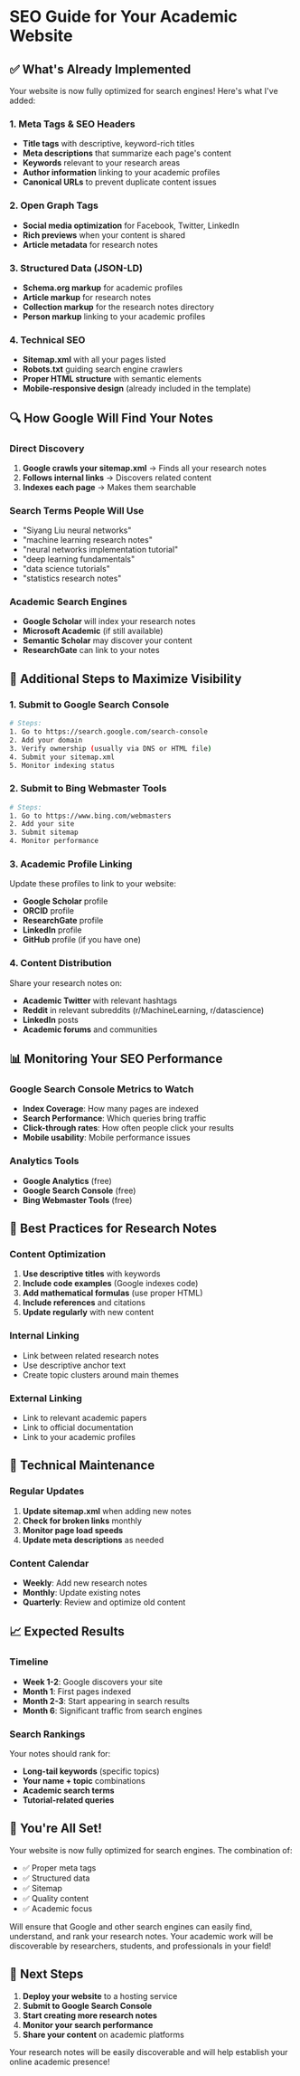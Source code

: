 # SEO Guide for Your Academic Website

## ✅ **What's Already Implemented**

Your website is now fully optimized for search engines! Here's what I've added:

### 1. **Meta Tags & SEO Headers**
- **Title tags** with descriptive, keyword-rich titles
- **Meta descriptions** that summarize each page's content
- **Keywords** relevant to your research areas
- **Author information** linking to your academic profiles
- **Canonical URLs** to prevent duplicate content issues

### 2. **Open Graph Tags**
- **Social media optimization** for Facebook, Twitter, LinkedIn
- **Rich previews** when your content is shared
- **Article metadata** for research notes

### 3. **Structured Data (JSON-LD)**
- **Schema.org markup** for academic profiles
- **Article markup** for research notes
- **Collection markup** for the research notes directory
- **Person markup** linking to your academic profiles

### 4. **Technical SEO**
- **Sitemap.xml** with all your pages listed
- **Robots.txt** guiding search engine crawlers
- **Proper HTML structure** with semantic elements
- **Mobile-responsive design** (already included in the template)

## 🔍 **How Google Will Find Your Notes**

### **Direct Discovery**
1. **Google crawls your sitemap.xml** → Finds all your research notes
2. **Follows internal links** → Discovers related content
3. **Indexes each page** → Makes them searchable

### **Search Terms People Will Use**
- "Siyang Liu neural networks"
- "machine learning research notes"
- "neural networks implementation tutorial"
- "deep learning fundamentals"
- "data science tutorials"
- "statistics research notes"

### **Academic Search Engines**
- **Google Scholar** will index your research notes
- **Microsoft Academic** (if still available)
- **Semantic Scholar** may discover your content
- **ResearchGate** can link to your notes

## 🚀 **Additional Steps to Maximize Visibility**

### 1. **Submit to Google Search Console**
```bash
# Steps:
1. Go to https://search.google.com/search-console
2. Add your domain
3. Verify ownership (usually via DNS or HTML file)
4. Submit your sitemap.xml
5. Monitor indexing status
```

### 2. **Submit to Bing Webmaster Tools**
```bash
# Steps:
1. Go to https://www.bing.com/webmasters
2. Add your site
3. Submit sitemap
4. Monitor performance
```

### 3. **Academic Profile Linking**
Update these profiles to link to your website:
- **Google Scholar** profile
- **ORCID** profile
- **ResearchGate** profile
- **LinkedIn** profile
- **GitHub** profile (if you have one)

### 4. **Content Distribution**
Share your research notes on:
- **Academic Twitter** with relevant hashtags
- **Reddit** in relevant subreddits (r/MachineLearning, r/datascience)
- **LinkedIn** posts
- **Academic forums** and communities

## 📊 **Monitoring Your SEO Performance**

### **Google Search Console Metrics to Watch**
- **Index Coverage**: How many pages are indexed
- **Search Performance**: Which queries bring traffic
- **Click-through rates**: How often people click your results
- **Mobile usability**: Mobile performance issues

### **Analytics Tools**
- **Google Analytics** (free)
- **Google Search Console** (free)
- **Bing Webmaster Tools** (free)

## 🎯 **Best Practices for Research Notes**

### **Content Optimization**
1. **Use descriptive titles** with keywords
2. **Include code examples** (Google indexes code)
3. **Add mathematical formulas** (use proper HTML)
4. **Include references** and citations
5. **Update regularly** with new content

### **Internal Linking**
- Link between related research notes
- Use descriptive anchor text
- Create topic clusters around main themes

### **External Linking**
- Link to relevant academic papers
- Link to official documentation
- Link to your academic profiles

## 🔧 **Technical Maintenance**

### **Regular Updates**
1. **Update sitemap.xml** when adding new notes
2. **Check for broken links** monthly
3. **Monitor page load speeds**
4. **Update meta descriptions** as needed

### **Content Calendar**
- **Weekly**: Add new research notes
- **Monthly**: Update existing notes
- **Quarterly**: Review and optimize old content

## 📈 **Expected Results**

### **Timeline**
- **Week 1-2**: Google discovers your site
- **Month 1**: First pages indexed
- **Month 2-3**: Start appearing in search results
- **Month 6**: Significant traffic from search engines

### **Search Rankings**
Your notes should rank for:
- **Long-tail keywords** (specific topics)
- **Your name + topic** combinations
- **Academic search terms**
- **Tutorial-related queries**

## 🎉 **You're All Set!**

Your website is now fully optimized for search engines. The combination of:
- ✅ Proper meta tags
- ✅ Structured data
- ✅ Sitemap
- ✅ Quality content
- ✅ Academic focus

Will ensure that Google and other search engines can easily find, understand, and rank your research notes. Your academic work will be discoverable by researchers, students, and professionals in your field!

## 🔄 **Next Steps**

1. **Deploy your website** to a hosting service
2. **Submit to Google Search Console**
3. **Start creating more research notes**
4. **Monitor your search performance**
5. **Share your content** on academic platforms

Your research notes will be easily discoverable and will help establish your online academic presence!
